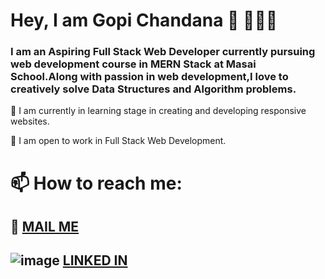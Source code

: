 # Hey, I am Gopi Chandana 👋 👩🏻‍💻

### I am an Aspiring Full Stack Web Developer currently pursuing  web development course in MERN Stack at Masai School.Along with passion in web development,I love to creatively solve Data Structures and Algorithm problems. 

🌱 I am currently in learning stage in creating and developing responsive websites.

👯 I am open to work in Full Stack Web Development.

# 📫 How to reach me: 

 ## 📧 [MAIL ME](mailto:gopichandanasiri@gmail.com)
 
 ## ![image](https://user-images.githubusercontent.com/73213849/116671733-e83b1a80-a9be-11eb-92fd-2d8caba64942.png) [LINKED IN](www.linkedin.com/in/gopichandana)


